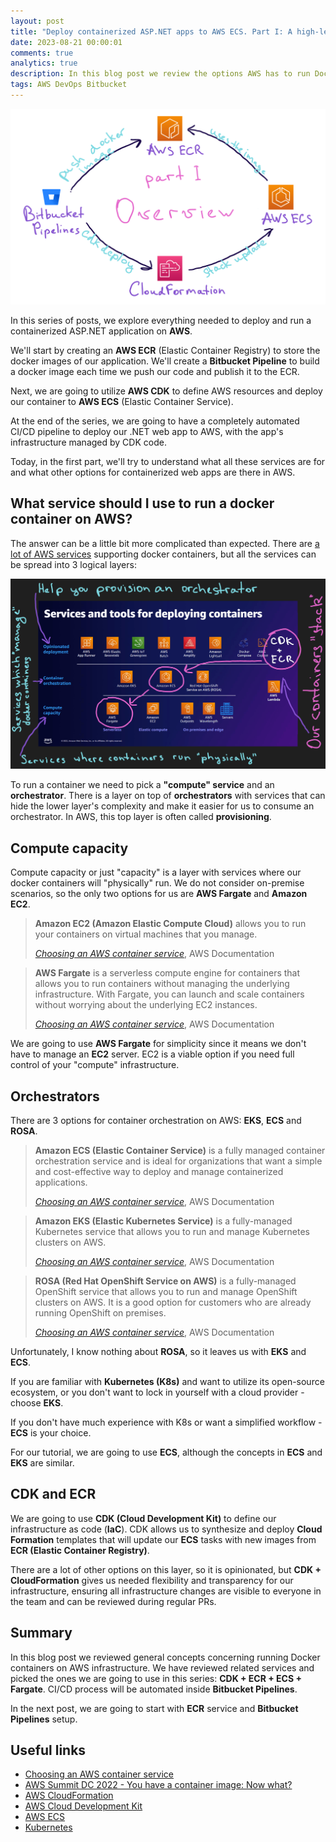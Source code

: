 ```yaml
---
layout: post
title: "Deploy containerized ASP.NET apps to AWS ECS. Part I: A high-level overview"
date: 2023-08-21 00:00:01
comments: true
analytics: true
description: In this blog post we review the options AWS has to run Docker images. After giving a high-level overview of the services we select the stack consisting of CDK, ECR, ECS and Fargate.
tags: AWS DevOps Bitbucket
---
```


<img src='/public/images/aws/AwsDeploymentPartOneAnOverview.png' alt="A diagram of AWS ECS deployment using Bitbucket Pipelines, ECR and CDK. The word in the middle says 'Overview' "/>

In this series of posts, we explore everything needed to deploy and run a containerized ASP.NET application on **AWS**.

We'll start by creating an **AWS ECR** (Elastic Container Registry) to store the docker images of our application. We'll create a **Bitbucket Pipeline** to build a docker image each time we push our code and publish it to the ECR.

Next, we are going to utilize **AWS CDK** to define AWS resources and deploy our container to **AWS ECS** (Elastic Container Service).

At the end of the series, we are going to have a completely automated CI/CD pipeline to deploy our .NET web app to AWS, with the app's infrastructure managed by CDK code.

Today, in the first part, we'll try to understand what all these services are for and what other options for containerized web apps are there in AWS.
<br>

## What service should I use to run a docker container on AWS?

The answer can be a little bit more complicated than expected. There are [a lot of AWS services](https://aws.amazon.com/getting-started/decision-guides/containers-on-aws-how-to-choose/) supporting docker containers, but all the services can be spread into 3 logical layers:

<img src='/public/images/aws/AwsContainers.png' alt="Three layers of services supporting docker containers in AWS "/>

To run a container we need to pick a **"compute" service** and an **orchestrator**. There is a layer on top of **orchestrators** with services that can hide the lower layer's complexity and make it easier for us to consume an orchestrator. In AWS, this top layer is often called **provisioning**.

## Compute capacity

Compute capacity or just "capacity" is a layer with services where our docker containers will "physically" run. We do not consider on-premise scenarios, so the only two options for us are **AWS Fargate** and **Amazon EC2**.

> **Amazon EC2 (Amazon Elastic Compute Cloud)** allows you to run your containers on virtual machines that you manage.
>
> <cite>[Choosing an AWS container service](https://aws.amazon.com/getting-started/decision-guides/containers-on-aws-how-to-choose/)</cite>, AWS Documentation

> **AWS Fargate** is a serverless compute engine for containers that allows you to run containers without managing the underlying infrastructure. With Fargate, you can launch and scale containers without worrying about the underlying EC2 instances.
>
> <cite>[Choosing an AWS container service](https://aws.amazon.com/getting-started/decision-guides/containers-on-aws-how-to-choose/)</cite>, AWS Documentation

We are going to use **AWS Fargate** for simplicity since it means we don't have to manage an **EC2** server. EC2 is a viable option if you need full control of your "compute" infrastructure.

## Orchestrators

There are 3 options for container orchestration on AWS: **EKS**, **ECS** and **ROSA**.

> **Amazon ECS (Elastic Container Service)** is a fully managed container orchestration service and is ideal for organizations that want a simple and cost-effective way to deploy and manage containerized applications.
>
> <cite>[Choosing an AWS container service](https://aws.amazon.com/getting-started/decision-guides/containers-on-aws-how-to-choose/)</cite>, AWS Documentation

> **Amazon EKS (Elastic Kubernetes Service)** is a fully-managed Kubernetes service that allows you to run and manage Kubernetes clusters on AWS.
>
> <cite>[Choosing an AWS container service](https://aws.amazon.com/getting-started/decision-guides/containers-on-aws-how-to-choose/)</cite>, AWS Documentation

>  **ROSA (Red Hat OpenShift Service on AWS)** is a fully-managed OpenShift service that allows you to run and manage OpenShift clusters on AWS. It is a good option for customers who are already running OpenShift on premises.
>
> <cite>[Choosing an AWS container service](https://aws.amazon.com/getting-started/decision-guides/containers-on-aws-how-to-choose/)</cite>, AWS Documentation

Unfortunately, I know nothing about **ROSA**, so it leaves us with **EKS** and **ECS**.

If you are familiar with **Kubernetes (K8s)** and want to utilize its open-source ecosystem, or you don't want to lock in yourself with a cloud provider - choose **EKS**.

If you don't have much experience with K8s or want a simplified workflow - **ECS** is your choice.

For our tutorial, we are going to use **ECS**, although the concepts in **ECS** and **EKS** are similar.

## CDK and ECR

We are going to use **CDK (Cloud Development Kit)** to define our infrastructure as code (**IaC**). CDK allows us to synthesize and deploy **Cloud Formation** templates that will update our **ECS** tasks with new images from **ECR (Elastic Container Registry)**.

There are a lot of other options on this layer, so it is opinionated, but **CDK + CloudFormation** gives us needed flexibility and transparency for our infrastructure, ensuring all infrastructure changes are visible to everyone in the team and can be reviewed during regular PRs.

## Summary

In this blog post we reviewed general concepts concerning running Docker containers on AWS infrastructure. We have reviewed related services and picked the ones we are going to use in this series: **CDK + ECR + ECS + Fargate**. CI/CD process will be automated inside **Bitbucket Pipelines**.

In the next post, we are going to start with **ECR** service and **Bitbucket Pipelines** setup.

## Useful links

- [Choosing an AWS container service](https://aws.amazon.com/getting-started/decision-guides/containers-on-aws-how-to-choose/)
- [AWS Summit DC 2022 - You have a container image: Now what?](https://www.youtube.com/watch?v=tFvsXyy7ubA&ab_channel=AWSEvents)
- [AWS CloudFormation](https://aws.amazon.com/cloudformation/)
- [AWS Cloud Development Kit](https://aws.amazon.com/cdk/)
- [AWS ECS](https://aws.amazon.com/ecs/)
- [Kubernetes](https://kubernetes.io/)
